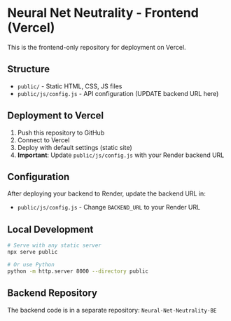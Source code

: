 # Neural Net Neutrality - Frontend (Vercel)

This is the frontend-only repository for deployment on Vercel.

## Structure

- `public/` - Static HTML, CSS, JS files
- `public/js/config.js` - API configuration (UPDATE backend URL here)

## Deployment to Vercel

1. Push this repository to GitHub
2. Connect to Vercel
3. Deploy with default settings (static site)
4. **Important**: Update `public/js/config.js` with your Render backend URL

## Configuration

After deploying your backend to Render, update the backend URL in:
- `public/js/config.js` - Change `BACKEND_URL` to your Render URL

## Local Development

```bash
# Serve with any static server
npx serve public

# Or use Python
python -m http.server 8000 --directory public
```

## Backend Repository

The backend code is in a separate repository: `Neural-Net-Neutrality-BE`
